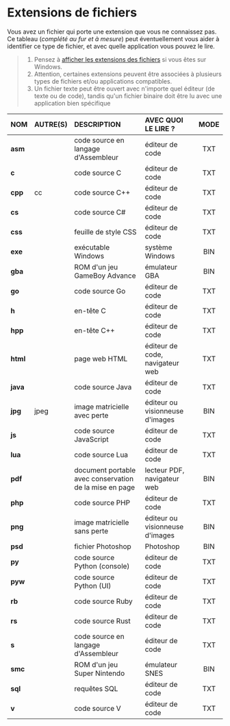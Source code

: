 # Extensions de fichiers

Vous avez un fichier qui porte une extension que vous ne connaissez pas. Ce tableau (_complété au fur et à mesure_) peut éventuellement vous aider à identifier ce type de fichier, et avec quelle application vous pouvez le lire.

> 1. Pensez à [afficher les extensions des fichiers](https://www.youtube.com/watch?v=ac1WdzSqatw) si vous êtes sur Windows.
> 2. Attention, certaines extensions peuvent être associées à plusieurs types de fichiers et/ou applications compatibles.
> 3. Un fichier texte peut être ouvert avec n'importe quel éditeur (de texte ou de code), tandis qu'un fichier binaire doit être lu avec une application bien spécifique

|NOM|AUTRE(S)|DESCRIPTION|AVEC QUOI LE LIRE ?|MODE|
|:--|:--|:--|:--|:--:|
|**asm**||code source en langage d'Assembleur|éditeur de code|TXT|
|**c**||code source C|éditeur de code|TXT|
|**cpp**|cc|code source C++|éditeur de code|TXT|
|**cs**||code source C#|éditeur de code|TXT|
|**css**||feuille de style CSS|éditeur de code|TXT|
|**exe**||exécutable Windows|système Windows|BIN|
|**gba**||ROM d'un jeu GameBoy Advance|émulateur GBA|BIN|
|**go**||code source Go|éditeur de code|TXT|
|**h**||en-tête C|éditeur de code|TXT|
|**hpp**||en-tête C++|éditeur de code|TXT|
|**html**||page web HTML|éditeur de code, navigateur web|TXT|
|**java**||code source Java|éditeur de code|TXT|
|**jpg**|jpeg|image matricielle avec perte|éditeur ou visionneuse d'images|BIN|
|**js**||code source JavaScript|éditeur de code|TXT|
|**lua**||code source Lua|éditeur de code|TXT|
|**pdf**||document portable avec conservation de la mise en page|lecteur PDF, navigateur web|BIN|
|**php**||code source PHP|éditeur de code|TXT|
|**png**||image matricielle sans perte|éditeur ou visionneuse d'images|BIN|
|**psd**||fichier Photoshop|Photoshop|BIN|
|**py**||code source Python (console)|éditeur de code|TXT|
|**pyw**||code source Python (UI)|éditeur de code|TXT|
|**rb**||code source Ruby|éditeur de code|TXT|
|**rs**||code source Rust|éditeur de code|TXT|
|**s**||code source en langage d'Assembleur|éditeur de code|TXT|
|**smc**||ROM d'un jeu Super Nintendo|émulateur SNES|BIN|
|**sql**||requêtes SQL|éditeur de code|TXT|
|**v**||code source V|éditeur de code|TXT|
